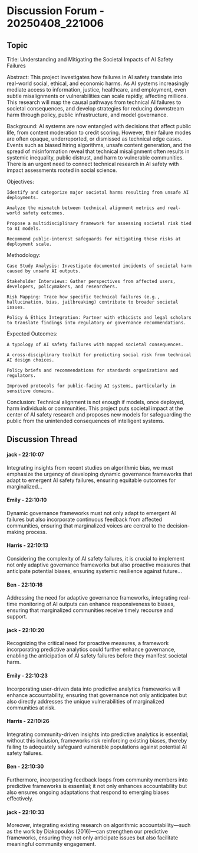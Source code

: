 # Discussion Forum - 20250408_221006

## Topic

Title: Understanding and Mitigating the Societal Impacts of AI Safety Failures

Abstract:
This project investigates how failures in AI safety translate into real-world social, ethical, and economic harms. As AI systems increasingly mediate access to information, justice, healthcare, and employment, even subtle misalignments or vulnerabilities can scale rapidly, affecting millions. This research will map the causal pathways from technical AI failures to societal consequences, and develop strategies for reducing downstream harm through policy, public infrastructure, and model governance.

Background:
AI systems are now entangled with decisions that affect public life, from content moderation to credit scoring. However, their failure modes are often opaque, underreported, or dismissed as technical edge cases. Events such as biased hiring algorithms, unsafe content generation, and the spread of misinformation reveal that technical misalignment often results in systemic inequality, public distrust, and harm to vulnerable communities. There is an urgent need to connect technical research in AI safety with impact assessments rooted in social science.

Objectives:

    Identify and categorize major societal harms resulting from unsafe AI deployments.

    Analyze the mismatch between technical alignment metrics and real-world safety outcomes.

    Propose a multidisciplinary framework for assessing societal risk tied to AI models.

    Recommend public-interest safeguards for mitigating these risks at deployment scale.

Methodology:

    Case Study Analysis: Investigate documented incidents of societal harm caused by unsafe AI outputs.

    Stakeholder Interviews: Gather perspectives from affected users, developers, policymakers, and researchers.

    Risk Mapping: Trace how specific technical failures (e.g., hallucination, bias, jailbreaking) contribute to broader societal issues.

    Policy & Ethics Integration: Partner with ethicists and legal scholars to translate findings into regulatory or governance recommendations.

Expected Outcomes:

    A typology of AI safety failures with mapped societal consequences.

    A cross-disciplinary toolkit for predicting social risk from technical AI design choices.

    Policy briefs and recommendations for standards organizations and regulators.

    Improved protocols for public-facing AI systems, particularly in sensitive domains.

Conclusion:
Technical alignment is not enough if models, once deployed, harm individuals or communities. This project puts societal impact at the center of AI safety research and proposes new models for safeguarding the public from the unintended consequences of intelligent systems.

## Discussion Thread

#### jack - 22:10:07

Integrating insights from recent studies on algorithmic bias, we must emphasize the urgency of developing dynamic governance frameworks that adapt to emergent AI safety failures, ensuring equitable outcomes for marginalized...

#### Emily - 22:10:10

Dynamic governance frameworks must not only adapt to emergent AI failures but also incorporate continuous feedback from affected communities, ensuring that marginalized voices are central to the decision-making process.

#### Harris - 22:10:13

Considering the complexity of AI safety failures, it is crucial to implement not only adaptive governance frameworks but also proactive measures that anticipate potential biases, ensuring systemic resilience against future...

#### Ben - 22:10:16

Addressing the need for adaptive governance frameworks, integrating real-time monitoring of AI outputs can enhance responsiveness to biases, ensuring that marginalized communities receive timely recourse and support.

#### jack - 22:10:20

Recognizing the critical need for proactive measures, a framework incorporating predictive analytics could further enhance governance, enabling the anticipation of AI safety failures before they manifest societal harm.

#### Emily - 22:10:23

Incorporating user-driven data into predictive analytics frameworks will enhance accountability, ensuring that governance not only anticipates but also directly addresses the unique vulnerabilities of marginalized communities at risk.

#### Harris - 22:10:26

Integrating community-driven insights into predictive analytics is essential; without this inclusion, frameworks risk reinforcing existing biases, thereby failing to adequately safeguard vulnerable populations against potential AI safety failures.

#### Ben - 22:10:30

Furthermore, incorporating feedback loops from community members into predictive frameworks is essential; it not only enhances accountability but also ensures ongoing adaptations that respond to emerging biases effectively.

#### jack - 22:10:33

Moreover, integrating existing research on algorithmic accountability—such as the work by Diakopoulos (2016)—can strengthen our predictive frameworks, ensuring they not only anticipate issues but also facilitate meaningful community engagement.

